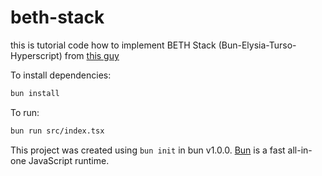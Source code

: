 # beth-stack

this is tutorial code how to implement BETH Stack (Bun-Elysia-Turso-Hyperscript) from [this guy](https://www.youtube.com/watch?v=cpzowDDJj24)

To install dependencies:

```bash
bun install
```

To run:

```bash
bun run src/index.tsx
```

This project was created using `bun init` in bun v1.0.0. [Bun](https://bun.sh) is a fast all-in-one JavaScript runtime.
